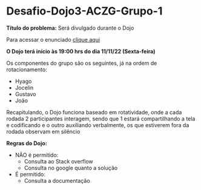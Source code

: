 # Desafio-Dojo3-ACZG-Grupo-1

**Título do problema:** Será divulgado durante o Dojo

Para acessar o enunciado [clique aqui](https://docs.google.com/document/d/1t7zqDP1m0pb0FhBPwsTlhVmgfhzDT0ab73Wa_5nYPaQ/edit?usp=sharing)


**O Dojo terá início às 19:00 hrs do dia 11/11/22 (Sexta-feira)**


Os componentes do grupo são os seguintes, já na ordem de rotacionamento:
- Hyago
- Jocelin
- Gustavo
- João


Recapitulando, o Dojo funciona baseado em rotatividade, onde a cada rodada 2 participantes interagem, sendo que 1 estará
compartilhando a tela e codificando e o outro auxiliando verbalmente, os que estiverem fora da rodada observam em silêncio

**Regras do Dojo:**
- NÃO é permitido:
    - Consulta ao Stack overflow
    - Consulta no google quanto a solução
- É permitido:
    - Consulta a documentação








